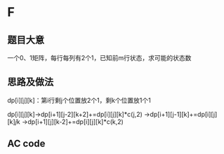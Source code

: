 F
=

题目大意
--------

一个0、1矩阵，每行每列有2个1，已知前m行状态，求可能的状态数

思路及做法
----------

dp[i][j][k]：第i行剩j个位置放2个1，剩k个位置放1个1

dp[i][j][k]->dp[i+1][j-2][k+2]+=dp[i][j][k]*c(j,2)
           ->dp[i+1][j-1][k]+=dp[i][j][k]*j*k
           ->dp[i+1][j][k-2]+=dp[i][j][k]*c(k,2)

AC code
-------
